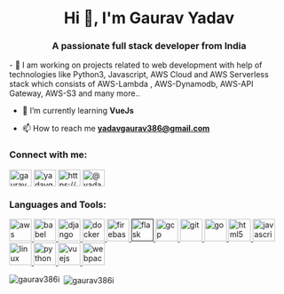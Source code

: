 

<h1 align="center">Hi 👋, I'm Gaurav Yadav</h1>
<h3 align="center">A passionate full stack developer from India</h3>
- 🔭 I am working on projects related to web development with help of technologies like Python3, Javascript, AWS Cloud and AWS Serverless stack which consists of AWS-Lambda , AWS-Dynamodb, AWS-API Gateway, AWS-S3 and many more..

- 🌱 I’m currently learning **VueJs**

- 📫 How to reach me **yadavgaurav386@gmail.com**

<p align="left">
<h3 align="left">Connect with me:</h3>
<a href="https://dev.to/gaurav386i" target="blank"><img align="center" src="https://cdn.jsdelivr.net/npm/simple-icons@3.0.1/icons/dev-dot-to.svg" alt="gaurav386i" height="30" width="40" /></a>
<a href="https://twitter.com/yadavgaurav386" target="blank"><img align="center" src="https://cdn.jsdelivr.net/npm/simple-icons@3.0.1/icons/twitter.svg" alt="yadavgaurav386" height="30" width="40" /></a>
<a href="https://linkedin.com/in/https://www.linkedin.com/in/gaurav-yadav-ba715447/" target="blank"><img align="center" src="https://cdn.jsdelivr.net/npm/simple-icons@3.0.1/icons/linkedin.svg" alt="https://www.linkedin.com/in/gaurav-yadav-ba715447/" height="30" width="40" /></a>
<a href="https://medium.com/@yadavgaurav386" target="blank"><img align="center" src="https://cdn.jsdelivr.net/npm/simple-icons@3.0.1/icons/medium.svg" alt="@yadavgaurav386" height="30" width="40" /></a>
</p>

<h3 align="left">Languages and Tools:</h3>
<p align="left"> <a href="https://aws.amazon.com" target="_blank"> <img src="https://devicons.github.io/devicon/devicon.git/icons/amazonwebservices/amazonwebservices-original-wordmark.svg" alt="aws" width="40" height="40"/> </a> <a href="https://babeljs.io/" target="_blank"> <img src="https://www.vectorlogo.zone/logos/babeljs/babeljs-icon.svg" alt="babel" width="40" height="40"/> </a> <a href="https://www.djangoproject.com/" target="_blank"> <img src="https://devicons.github.io/devicon/devicon.git/icons/django/django-original.svg" alt="django" width="40" height="40"/> </a> <a href="https://www.docker.com/" target="_blank"> <img src="https://devicons.github.io/devicon/devicon.git/icons/docker/docker-original-wordmark.svg" alt="docker" width="40" height="40"/> </a> <a href="https://firebase.google.com/" target="_blank"> <img src="https://www.vectorlogo.zone/logos/firebase/firebase-icon.svg" alt="firebase" width="40" height="40"/> </a> <a href="" target="_blank"> <img src="https://www.vectorlogo.zone/logos/pocoo_flask/pocoo_flask-icon.svg" alt="flask" width="40" height="40"/> </a> <a href="https://cloud.google.com" target="_blank"> <img src="https://www.vectorlogo.zone/logos/google_cloud/google_cloud-icon.svg" alt="gcp" width="40" height="40"/> </a> <a href="https://git-scm.com/" target="_blank"> <img src="https://www.vectorlogo.zone/logos/git-scm/git-scm-icon.svg" alt="git" width="40" height="40"/> </a> <a href="https://golang.org" target="_blank"> <img src="https://devicons.github.io/devicon/devicon.git/icons/go/go-original.svg" alt="go" width="40" height="40"/> </a> <a href="https://www.w3.org/html/" target="_blank"> <img src="https://devicons.github.io/devicon/devicon.git/icons/html5/html5-original-wordmark.svg" alt="html5" width="40" height="40"/> </a> <a href="https://developer.mozilla.org/en-US/docs/Web/JavaScript" target="_blank"> <img src="https://devicons.github.io/devicon/devicon.git/icons/javascript/javascript-original.svg" alt="javascript" width="40" height="40"/> </a> <a href="https://www.linux.org/" target="_blank"> <img src="https://devicons.github.io/devicon/devicon.git/icons/linux/linux-original.svg" alt="linux" width="40" height="40"/> </a> <a href="https://www.python.org" target="_blank"> <img src="https://devicons.github.io/devicon/devicon.git/icons/python/python-original.svg" alt="python" width="40" height="40"/> </a> <a href="https://vuejs.org/" target="_blank"> <img src="https://devicons.github.io/devicon/devicon.git/icons/vuejs/vuejs-original-wordmark.svg" alt="vuejs" width="40" height="40"/> </a> <a href="https://webpack.js.org" target="_blank"> <img src="https://devicons.github.io/devicon/devicon.git/icons/webpack/webpack-original.svg" alt="webpack" width="40" height="40"/> </a> </p>

<p><img align="left" src="https://github-readme-stats.vercel.app/api/top-langs/?username=gaurav386i&layout=compact" alt="gaurav386i" /></p>

<p>&nbsp;<img align="center" src="https://github-readme-stats.vercel.app/api?username=gaurav386i&show_icons=true" alt="gaurav386i" /></p>
